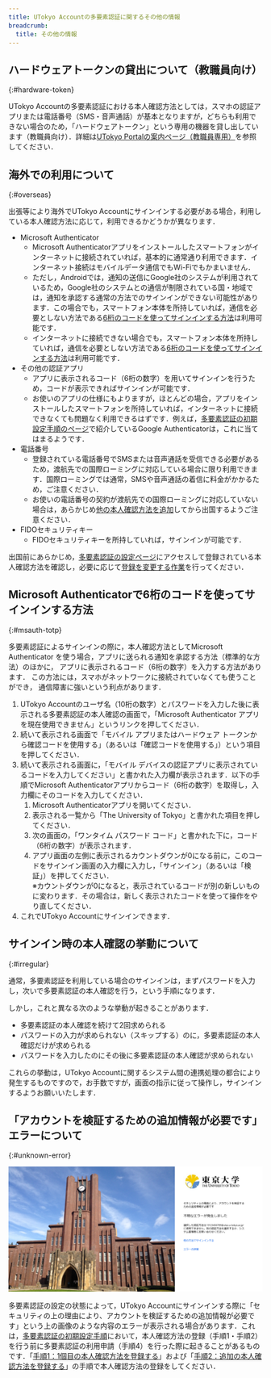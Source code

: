 ```yaml
---
title: UTokyo Accountの多要素認証に関するその他の情報
breadcrumb:
  title: その他の情報
---
```


## ハードウェアトークンの貸出について（教職員向け）
{:#hardware-token}

UTokyo Accountの多要素認証における本人確認方法としては，スマホの認証アプリまたは電話番号（SMS・音声通話）が基本となりますが，どちらも利用できない場合のため，「ハードウェアトークン」という専用の機器を貸し出しています（教職員向け）．詳細は[UTokyo Portalの案内ページ（教職員専用）](https://univtokyo.sharepoint.com/sites/utokyoportal/wiki/d/UTokyo_Account_Token.aspx)を参照してください．

## 海外での利用について
{:#overseas}

出張等により海外でUTokyo Accountにサインインする必要がある場合，利用している本人確認方法に応じて，利用できるかどうかが異なります．

- Microsoft Authenticator
    - Microsoft Authenticatorアプリをインストールしたスマートフォンがインターネットに接続されていれば，基本的に通常通り利用できます．インターネット接続はモバイルデータ通信でもWi-Fiでもかまいません．
    - ただし，Androidでは，通知の送信にGoogle社のシステムが利用されているため，Google社のシステムとの通信が制限されている国・地域では，通知を承認する通常の方法でのサインインができない可能性があります．この場合でも，スマートフォン本体を所持していれば，通信を必要としない方法である[6桁のコードを使ってサインインする方法](#msauth-totp)は利用可能です．
    - インターネットに接続できない場合でも，スマートフォン本体を所持していれば，通信を必要としない方法である[6桁のコードを使ってサインインする方法](#msauth-totp)は利用可能です．
- その他の認証アプリ
    - アプリに表示されるコード（6桁の数字）を用いてサインインを行うため，コードが表示できればサインインが可能です．
    - お使いのアプリの仕様にもよりますが，ほとんどの場合，アプリをインストールしたスマートフォンを所持していれば，インターネットに接続できなくても問題なく利用できるはずです．例えば，[多要素認証の初期設定手順のページ](/utokyo_account/mfa/initial/)で紹介しているGoogle Authenticatorは，これに当てはまるようです．
- 電話番号
    - 登録されている電話番号でSMSまたは音声通話を受信できる必要があるため，渡航先での国際ローミングに対応している場合に限り利用できます．国際ローミングでは通常，SMSや音声通話の着信に料金がかかるため，ご注意ください．
    - お使いの電話番号の契約が渡航先での国際ローミングに対応していない場合は，あらかじめ[他の本人確認方法を追加](change/#add)してから出国するようご注意ください．
- FIDOセキュリティキー
    - FIDOセキュリティキーを所持していれば，サインインが可能です．

出国前にあらかじめ，[多要素認証の設定ページ](https://mysignins.microsoft.com/security-info?domain_hint=utac.u-tokyo.ac.jp)にアクセスして登録されている本人確認方法を確認し，必要に応じて[登録を変更する作業](change/)を行ってください．

## Microsoft Authenticatorで6桁のコードを使ってサインインする方法
{:#msauth-totp}

多要素認証によるサインインの際に，本人確認方法としてMicrosoft Authenticator
を使う場合，アプリに送られる通知を承認する方法（標準的な方法）のほかに，
アプリに表示されるコード（6桁の数字）を入力する方法があります．
この方法には，スマホがネットワークに接続されていなくても使うことができ，
通信障害に強いという利点があります．

1. UTokyo Accountのユーザ名（10桁の数字）とパスワードを入力した後に表示される多要素認証の本人確認の画面で，「Microsoft Authenticator アプリを現在使用できません」というリンクを押してください．
1. 続いて表示される画面で「モバイル アプリまたはハードウェア トークンから確認コードを使用する」（あるいは「確認コードを使用する」）という項目を押してください．
1. 続いて表示される画面に，「モバイル デバイスの認証アプリに表示されているコードを入力してください​​」と書かれた入力欄が表示されます．以下の手順でMicrosoft Authenticatorアプリからコード（6桁の数字）を取得し，入力欄にそのコードを入力してください．
   1. Microsoft Authenticatorアプリを開いてください．
   1. 表示される一覧から「The University of Tokyo」と書かれた項目を押してください．
   1. 次の画面の，「ワンタイム パスワード コード」と書かれた下に，コード（6桁の数字）が表示されます．
   1. アプリ画面の左側に表示されるカウントダウンが0になる前に，このコードをサインイン画面の入力欄に入力し，「サインイン」（あるいは「検証」）を押してください．
      <br>※カウントダウンが0になると，表示されているコードが別の新しいものに変わります．その場合は，新しく表示されたコードを使って操作をやり直してください．
1. これでUTokyo Accountにサインインできます．

## サインイン時の本人確認の挙動について
{:#irregular}

通常，多要素認証を利用している場合のサインインは，まずパスワードを入力し，次いで多要素認証の本人確認を行う，という手順になります．

しかし，これと異なる次のような挙動が起きることがあります．

- 多要素認証の本人確認を続けて2回求められる
- パスワードの入力が求められない（スキップする）のに，多要素認証の本人確認だけが求められる
- パスワードを入力したのにその後に多要素認証の本人確認が求められない

これらの挙動は，UTokyo Accountに関するシステム間の連携処理の都合により発生するものですので，お手数ですが，画面の指示に従って操作し，サインインするようお願いいたします．

## 「アカウントを検証するための追加情報が必要です」エラーについて
{:#unknown-error}

![「セキュリティ上の理由により、アカウントを検証するための追加情報が必要です 5秒後に自動的にリダイレクトされます。多要素認証の設定を行ってください。 自動的にリダイレクトされない場合は、こちらをクリックしてください。 他の方法でサインインする」というエラーメッセージが表示されることがある](redirection_error.png)

多要素認証の設定の状態によって，UTokyo Accountにサインインする際に「セキュリティの上の理由により、アカウントを検証するための追加情報が必要です」という上の画像のような内容のエラーが表示される場合があります．これは，[多要素認証の初期設定手順](initial/)において，本人確認方法の登録（手順1・手順2）を行う前に多要素認証の利用申請（手順4）を行った際に起きることがあるものです．「[手順1：1個目の本人確認方法を登録する](initial/#first)」および「[手順2：追加の本人確認方法を登録する](initial/#alternative)」の手順で本人確認方法の登録をしてください．
